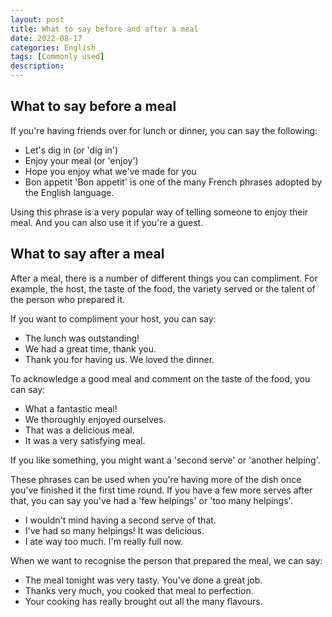 ```yaml
---
layout: post
title: What to say before and after a meal
date: 2022-08-17
categories: English
tags: [Commonly used]
description:
---
```


## What to say before a meal
If you're having friends over for lunch or dinner, you can say the following:

- Let's dig in (or 'dig in')
- Enjoy your meal (or 'enjoy')
- Hope you enjoy what we've made for you
- Bon appetit
'Bon appetit' is one of the many French phrases adopted by the English language.

Using this phrase is a very popular way of telling someone to enjoy their meal. And you can also use it if you're a guest.

## What to say after a meal
After a meal, there is a number of different things you can compliment. For example, the host, the taste of the food, the variety served or the talent of the person who prepared it.

If you want to compliment your host, you can say:

- The lunch was outstanding!
- We had a great time, thank you.
- Thank you for having us. We loved the dinner.

To acknowledge a good meal and comment on the taste of the food, you can say:

- What a fantastic meal!
- We thoroughly enjoyed ourselves.
- That was a delicious meal.
- It was a very satisfying meal.


If you like something, you might want a 'second serve' or 'another helping'.

These phrases can be used when you're having more of the dish once you've finished it the first time round. If you have a few more serves after that, you can say you've had a 'few helpings' or 'too many helpings'.

- I wouldn't mind having a second serve of that.
- I've had so many helpings! It was delicious.
- I ate way too much. I'm really full now.

When we want to recognise the person that prepared the meal, we can say:

- The meal tonight was very tasty. You've done a great job.
- Thanks very much, you cooked that meal to perfection.
- Your cooking has really brought out all the many flavours.